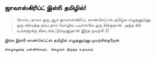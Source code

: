 ##  ஜாவாஸ்கிரிப்ட்  இஸ்6  தமிழில்!

 >ரொம்ப நாலா ஒரு ஆச ஜாவாஸ்கிரிப்ட்  காண்செப்ட்ஸ் தமிழ்ல எழுதனும்னு. 
 > ஒரு விசயத்த நம்ப தாய் மொழில படிச்சாலே ஒரு கிக்குதான். அந்த கிக் உங்களுக்கு கிடைக்கட்டும்முனுதான் இந்த முயற்சி :D

 இங்க இஸ்6 காண்செப்ட்ஸ் தமிழில் எழுதனும்னு முயற்சிக்குறேன்

 `பிழைகலுக்கு மன்னிக்கவும். பிழைகல் திருத்த உதவவும்`